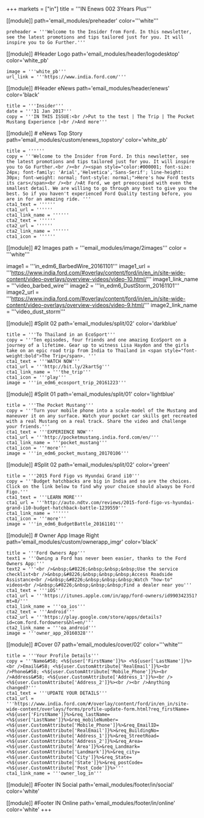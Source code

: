 +++
markets = ["in"]
title = '''IN Enews 002 3Years Plus'''

[[module]]
path='email_modules/preheader'
color='''white'''

	preheader = '''Welcome to the Insider from Ford. In this newsletter, see the latest promotions and tips tailored just for you. It will inspire you to Go Further.'''

[[module]] #Header Logo
path='email_modules/header/logodesktop'
color='white_pb'

	image = '''white_pb'''
	url_link = '''https://www.india.ford.com/'''

[[module]] #Header eNews
path='email_modules/header/enews'
color='black'

	title = '''Insider'''
	date = '''31 Jan 2017'''
	copy = '''IN THIS ISSUE:<br />Put to the test | The Trip | The Pocket Mustang Experience |<br />And more'''

[[module]] # eNews Top Story
path='email_modules/custom/enews_topstory'
color='white_pb'

	title = ''''''
	copy = '''Welcome to the Insider from Ford. In this newsletter, see the latest promotions and tips tailored just for you. It will inspire you to Go Further.<br /><br /><span style="color:#000001; font-size: 24px; font-family: 'Arial','Helvetica','Sans-Serif'; line-height: 30px; font-weight: normal; font-style: normal;">Here's how Ford tests its cars</span><br /><br />At Ford, we get preoccupied with even the smallest detail. We are willing to go through any test to give you the best. So if you haven't experienced Ford Quality testing before, you are in for an amazing ride. '''
	cta1_text = ''''''
	cta1_url = ''''''
	cta1_link_name = ''''''
	cta2_text = ''''''
	cta2_url = ''''''
	cta2_link_name = ''''''
	cta1_icon = ''''''

[[module]] #2 Images
path = '''email_modules/image/2images'''
color = '''white'''

image1 = '''in_edm6_BarbedWire_20161101'''
image1_url = '''https://www.india.ford.com/#overlay/content/ford/in/en_in/site-wide-content/video-overlays/overview-videos/video-10.html/'''
image1_link_name = '''video_barbed_wire'''
image2 = '''in_edm6_DustStorm_20161101'''
image2_url = '''https://www.india.ford.com/#overlay/content/ford/in/en_in/site-wide-content/video-overlays/overview-videos/video-9.html/'''
image2_link_name = '''video_dust_storm'''

[[module]] #Split 02
path='email_modules/split/02'
color='darkblue'

	title = '''To Thailand in an EcoSport'''
	copy = '''Ten episodes, four friends and one amazing EcoSport on a journey of a lifetime. Gear up to witness Lisa Haydon and the girls take on an epic road trip from India to Thailand in <span style="font-weight:bold">The Trip</span>. '''
	cta1_text = '''WATCH NOW'''
	cta1_url = '''http://bit.ly/2kartSg'''
	cta1_link_name = '''the_trip'''
	cta1_icon = '''play'''
	image = '''in_edm6_ecosport_trip_20161223'''

[[module]] #Split 01
path='email_modules/split/01'
color='lightblue'

	title = '''The Pocket Mustang'''
	copy = '''Turn your mobile phone into a scale-model of the Mustang and maneuver it on any surface. Watch your pocket car skills get recreated with a real Mustang on a real track. Share the video and challenge your friends.'''
	cta1_text = '''EXPERIENCE NOW'''
	cta1_url = '''http://pocketmustang.india.ford.com/en/'''
	cta1_link_name = '''pocket_mustang'''
	cta1_icon = '''more'''
	image = '''in_edm6_pocket_mustang_20170106'''

[[module]] #Split 02
path='email_modules/split/02'
color='green'

	title = '''2015 Ford Figo vs Hyundai Grand i10'''
	copy = '''Budget hatchbacks are big in India and so are the choices. Click on the link below to find why your choice should always be Ford Figo.'''
	cta1_text = '''LEARN MORE'''
	cta1_url = '''http://auto.ndtv.com/reviews/2015-ford-figo-vs-hyundai-grand-i10-budget-hatchback-battle-1239559'''
	cta1_link_name = ''''''
	cta1_icon = '''more'''
	image = '''in_edm6_BudgetBattle_20161101'''

[[module]] # Owner App Image Right
path='email_modules/custom/ownerapp_imgr'
color='black'

	title = '''Ford Owners App'''
	text1 = '''Owning a Ford has never been easier, thanks to the Ford Owners App:'''
	text2 = '''<br />&nbsp;&#8226;&nbsp;&nbsp;&nbsp;Use the service checklist<br />&nbsp;&#8226;&nbsp;&nbsp;&nbsp;Access Roadside Assistance<br />&nbsp;&#8226;&nbsp;&nbsp;&nbsp;Watch "how-to" videos<br />&nbsp;&#8226;&nbsp;&nbsp;&nbsp;Find a dealer near you'''
	cta1_text = '''iOS'''
	cta1_url = '''https://itunes.apple.com/in/app/ford-owners/id990342351?mt=8/'''
	cta1_link_name = '''oa_ios'''
	cta2_text = '''Android'''
	cta2_url = '''https://play.google.com/store/apps/details?id=com.ford.fordowners&hl=en/'''
	cta2_link_name = '''oa_android'''
	image = '''owner_app_20160328'''

[[module]] #Cover 07
path='email_modules/cover/02'
color='''white'''

	title = '''Your Profile Details'''
	copy = '''Name&#58; <%${user['FirstName']}%> <%${user['LastName']}%><br />Email&#58; <%${user.CustomAttribute['RealEmail']}%><br />Phone&#58; <%${user.CustomAttribute['Mobile_Phone']}%><br />Address&#58; <%${user.CustomAttribute['Address_1']}%><br /><%${user.CustomAttribute['Address_2']}%><br /><br />Anything changed?'''
	cta1_text = '''UPDATE YOUR DETAILS'''
	cta1_url = '''https://www.india.ford.com/#/overlay/content/ford/in/en_in/site-wide-content/overlays/forms/profile-update-form.html?req_firstName=<%${user['FirstName']}%>&req_lastName=<%${user['LastName']}%>&req_mobileNumber=<%${user.CustomAttribute['Mobile_Phone']}%>&req_EmailID=<%${user.CustomAttribute['RealEmail']}%>&req_BuildingNo=<%${user.CustomAttribute['Address_1']}%>&req_StreetRoad=<%${user.CustomAttribute['Address_2']}%>&req_Area=<%${user.CustomAttribute['Area']}%>&req_Landmark=<%${user.CustomAttribute['Landmark']}%>&req_city=<%${user.CustomAttribute['City']}%>&req_State=<%${user.CustomAttribute['State']}%>&req_postCode=<%${user.CustomAttribute['Post_Code']}%>'''
	cta1_link_name = '''owner_log_in'''

[[module]] #Footer IN Social
path='email_modules/footer/in/social'
color='white'

[[module]] #Footer IN Online
path='email_modules/footer/in/online'
color='white'
+++